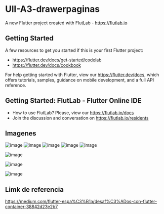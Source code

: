 # UII-A3-drawerpaginas

A new Flutter project created with FlutLab - https://flutlab.io

## Getting Started

A few resources to get you started if this is your first Flutter project:

- https://flutter.dev/docs/get-started/codelab
- https://flutter.dev/docs/cookbook

For help getting started with Flutter, view our
https://flutter.dev/docs, which offers tutorials,
samples, guidance on mobile development, and a full API reference.

## Getting Started: FlutLab - Flutter Online IDE

- How to use FlutLab? Please, view our https://flutlab.io/docs
- Join the discussion and conversation on https://flutlab.io/residents
## Imagenes
![image](https://github.com/hernandez5i/UII-A3-drawer/assets/144732360/41fd54e0-074d-4756-92b5-0892146e6229)
![image](https://github.com/hernandez5i/UII-A3-drawer/assets/144732360/2601f384-80c1-4990-b7f8-c0280fb0e120)
![image](https://github.com/hernandez5i/UII-A3-drawer/assets/144732360/d0ef813d-7fb9-44a8-9172-ea6a8693302a)
![image](https://github.com/hernandez5i/UII-A3-drawer/assets/144732360/220c9d80-7f30-4843-8bc5-5f0a764cf58e)
![image](https://github.com/hernandez5i/UII-A3-drawer/assets/144732360/de008651-220b-46d3-b1c0-fa5baf6d1eb6)

![image](https://github.com/hernandez5i/UII-A3-drawer/assets/144732360/6b5cce22-9cea-4ae5-a624-04cd6e7da2c1)

![image](https://github.com/hernandez5i/UII-A3-drawer/assets/144732360/4fdcf98f-9b2c-4858-9581-d29082d9b0b5)

![image](https://github.com/hernandez5i/UII-A3-drawer/assets/144732360/6b1fa218-71e0-4a57-a1fb-d12c4dc8c684)


## Limk de referencia
https://medium.com/flutter-espa%C3%B1a/desaf%C3%ADos-con-flutter-container-38842d23e2b7
